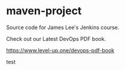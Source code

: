 # maven-project
Source code for James Lee's Jenkins course.

Check out our Latest DevOps PDF book.

https://www.level-up.one/devops-pdf-book

test